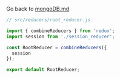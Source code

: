 Go back to [mongoDB.md](../../../../mongoDB.md)


```js
// src/reducers/root_reducer.js

import { combineReducers } from 'redux';
import session from './session_reducer';

const RootReducer = combineReducers({
  session
});

export default RootReducer;
```